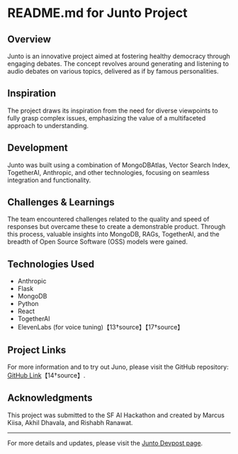 # README.md for Junto Project

## Overview
Junto is an innovative project aimed at fostering healthy democracy through engaging debates. The concept revolves around generating and listening to audio debates on various topics, delivered as if by famous personalities.

## Inspiration
The project draws its inspiration from the need for diverse viewpoints to fully grasp complex issues, emphasizing the value of a multifaceted approach to understanding.

## Development
Junto was built using a combination of MongoDBAtlas, Vector Search Index, TogetherAI, Anthropic, and other technologies, focusing on seamless integration and functionality.

## Challenges & Learnings
The team encountered challenges related to the quality and speed of responses but overcame these to create a demonstrable product. Through this process, valuable insights into MongoDB, RAGs, TogetherAI, and the breadth of Open Source Software (OSS) models were gained.

## Technologies Used
- Anthropic
- Flask
- MongoDB
- Python
- React
- TogetherAI
- ElevenLabs (for voice tuning)【13†source】【17†source】

## Project Links
For more information and to try out Juno, please visit the GitHub repository: [GitHub Link](https://github.com)【14†source】.

## Acknowledgments
This project was submitted to the SF AI Hackathon and created by Marcus Kiisa, Akhil Dhavala, and Rishabh Ranawat.

---

For more details and updates, please visit the [Junto Devpost page](https://devpost.com/software/junto-c8bute).